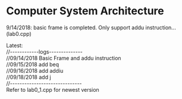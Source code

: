 # Computer System Architecture
9/14/2018: basic frame is completed. Only support addu instruction...(lab0.cpp)

Latest:  
//------------logs--------------  
//09/14/2018 Basic Frame and addu instruction  
//09/15/2018 add beq  
//09/16/2018 add addiu  
//09/18/2018 add j  
//------------------------------  
Refer to lab0_1.cpp for newest version  
